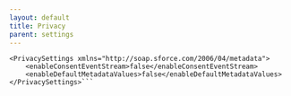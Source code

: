 ```yaml
---
layout: default
title: Privacy
parent: settings
---
```


```<?xml version="1.0" encoding="UTF-8"?>
<PrivacySettings xmlns="http://soap.sforce.com/2006/04/metadata">
    <enableConsentEventStream>false</enableConsentEventStream>
    <enableDefaultMetadataValues>false</enableDefaultMetadataValues>
</PrivacySettings>```
